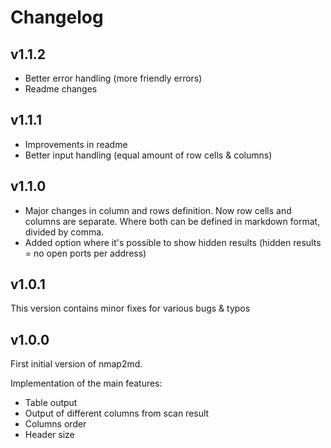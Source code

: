 Changelog
=========

## v1.1.2

* Better error handling (more friendly errors)
* Readme changes

## v1.1.1

* Improvements in readme
* Better input handling (equal amount of row cells & columns) 

## v1.1.0

* Major changes in column and rows definition. Now row cells and columns are separate. Where both can be defined in markdown format, divided by comma.
* Added option where it's possible to show hidden results (hidden results = no open ports per address)

## v1.0.1

This version contains minor fixes for various bugs & typos

## v1.0.0

First initial version of nmap2md.

Implementation of the main features:

* Table output
* Output of different columns from scan result
* Columns order
* Header size